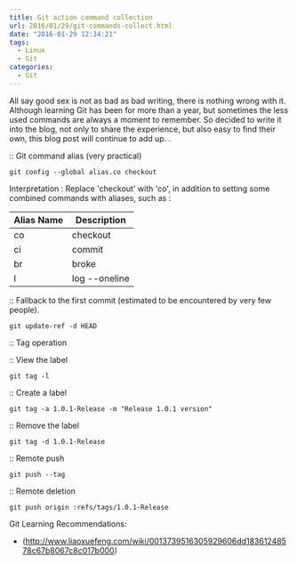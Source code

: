 ```yaml
---
title: Git action command collection
url: 2016/01/29/git-commands-collect.html
date: "2016-01-29 12:34:21"
tags: 
  - Linux
  - Git
categories:
  - Git
---
```


All say good sex is not as bad as bad writing, there is nothing wrong with it. Although learning Git has been for more than a year, but sometimes the less used commands are always a moment to remember. So decided to write it into the blog, not only to share the experience, but also easy to find their own, this blog post will continue to add up. .

<!--more-->

:: Git command alias (very practical)

```
git config --global alias.co checkout
```
Interpretation : Replace 'checkout' with 'co', in addition to setting some combined commands with aliases, such as : 

| Alias Name | Description |
| --- | --- |
| co | checkout |
| ci | commit |
| br  |  broke  |
| l | log --oneline |


:: Fallback to the first commit (estimated to be encountered by very few people).

```
git update-ref -d HEAD
```

:: Tag operation

:: View the label

```
git tag -l
```

:: Create a label

```
git tag -a 1.0.1-Release -m "Release 1.0.1 version"
```

:: Remove the label

```
git tag -d 1.0.1-Release
```

:: Remote push

```
git push --tag
```

:: Remote deletion

```
git push origin :refs/tags/1.0.1-Release
```





Git Learning Recommendations:

- (http://www.liaoxuefeng.com/wiki/0013739516305929606dd18361248578c67b8067c8c017b000)
